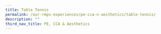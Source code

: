 ```yaml
---
title: Table Tennis
permalink: /our-rmps-experiences/pe-cca-n-aesthetics/table-tennis/
description: ""
third_nav_title: PE, CCA & Aesthetics
---
```

